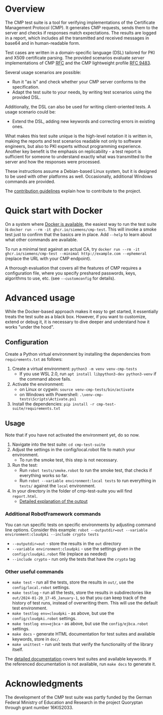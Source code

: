<!--
SPDX-FileCopyrightText: Copyright 2024 Siemens AG

SPDX-License-Identifier: Apache-2.0
-->

# Overview
The CMP test suite is a tool for verifying implementations of the Certificate Management Protocol (CMP). It generates
CMP requests, sends them to the server and checks if responses match expectations. The results are logged in a report,
which includes all the transmitted and received messages in base64 and in human-readable form.

Test cases are written in a domain-specific language (DSL) tailored for PKI and X509 certificate parsing. The provided
scenarios evaluate *server* implementations of CMP [RFC](https://datatracker.ietf.org/doc/draft-ietf-lamps-rfc4210bis/) and the CMP lightweight profile [RFC 9483](https://datatracker.ietf.org/doc/html/rfc9483). 

Several usage scenarios are possible:
- Run it "as is" and check whether your CMP server conforms to the specification.
- Adapt the test suite to your needs, by writing test scenarios using the provided DSL.

Additionally, the DSL can also be used for writing client-oriented tests. A usage scenario could be: 
- Extend the DSL, adding new keywords and correcting errors in existing ones.

What makes this test suite unique is the high-level notation it is written in, making the reports and test scenarios
readable not only to software engineers, but also to PKI experts without programming experience. Another key benefit is
the emphasis on replicability - a test report is sufficient for someone to understand exactly what was transmitted to
the server and how the responses were processed.

These instructions assume a Debian-based Linux system, but it is designed to be used with other platforms as well. Occasionally, additional Windows commands are provided. 


The [contribution guidelines](CONTRIBUTING.md) explain how to contribute to the project.

# Quick start with Docker
On a system where [Docker is available](https://docs.docker.com/engine/install/), the easiest way to run the test suite is `docker run --rm -it ghcr.io/siemens/cmp-test`. This will invoke a smoke test just to confirm that the basics are in place. Add `--help` to learn about what other commands are available.

To run a minimal test against an actual CA, try `docker run --rm -it ghcr.io/siemens/cmp-test --minimal http://example.com --ephemeral` (replace the URL with your CMP endpoint).

A thorough evaluation that covers all the features of CMP requires a configuration file, where you specify preshared passwords, keys, algorithms to use, etc. (see `--customconfig` for details).

# Advanced usage
While the Docker-based approach makes it easy to get started, it essentially treats the test suite as a black box. However, if you want to customize, extend or debug it, it is necessary to dive deeper and understand how it works "under the hood".


## Configuration
Create a Python virtual environment by installing the dependencies from `requirements.txt` as follows:

1. Create a virtual environment: `python3 -m venv venv-cmp-tests`
   - If you use WSL 2.0, run `apt install libpython3-dev python3-venv` if the command above fails.
2. Activate the environment:
   - on Linux or cygwin: `source venv-cmp-tests/bin/activate`
   - on Windows with Powershell: `.\venv-cmp-tests\Scripts\Activate.ps1`
3. Install the dependencies: `pip install -r cmp-test-suite/requirements.txt`


## Usage
Note that if you have not activated the environment yet, do so now.

1. Navigate into the test suite: `cd cmp-test-suite`
2. Adjust the settings in the config/local.robot file to match your environment.
   - To run the smoke test, this step is not necessary. 
3. Run the test:
   - Run `robot tests/smoke.robot` to run the smoke test, that checks if everything works so far.
   - Run `robot --variable environment:local tests` to run everything in `tests/` against the `local` environment. 
4. In your directory in the folder of cmp-test-suite you will find `report.html`.
   - [Detailed explanation of the output](Output.md)

### Additional RobotFramework commands
You can run specific tests on specific environments by adjusting command line options. Consider this example:
`robot --outputdir=out --variable environment:cloudpki --include crypto tests`

- `--outputdir=out` - store the results in the `out` directory
- `--variable environment:cloudpki` - use the settings given in the `config/cloudpki.robot` file (replace as needed)
- `--include crypto` - run only the tests that have the `crypto` tag

### Other useful commands
- `make test` - run all the tests, store the results in `out/`, use the `config/local.robot` settings.
- `make testlog` - run all the tests, store the results in subdirectories like `out/2024-01-20_17-45_January-1`, so that
  you can keep track of the history of test runs, instead of overwriting them. This will use the default test environment.
- `make testlog env=cloudpki` - as above, but use the `config/cloudpki.robot` settings.
- `make testlog env=ejbca` - as above, but use the `config/ejbca.robot` settings.
- `make docs` - generate HTML documentation for test suites and available keywords, store in `doc/`.
- `make unittest` - run unit tests that verify the functionality of the library itself.

The [detailed documentation](/cmp-test-suite/doc/index.html) covers test suites and available keywords. 
If the referenced documentation is not available, run `make docs` to generate it.


# Acknowledgments
The development of the CMP test suite was partly funded by the German Federal Ministry of Education and Research
in the project Quoryptan through grant number 16KIS2033.
